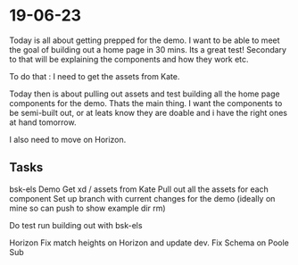 # 19-06-23

Today is all about getting prepped for the demo. I want to be able to meet the goal of building out a home page in 30 mins. Its a great
test! Secondary to that will be explaining the components and how they work etc.

To do that : I need to get the assets from Kate.

Today then is about pulling out assets and test building all the home page components for the demo. Thats the main thing. I want the components to be semi-built out, or at leats know they are doable and i have the right ones at hand tomorrow.

I also need to move on Horizon.

## Tasks

bsk-els Demo
Get xd / assets from Kate
Pull out all the assets for each component
Set up branch with current changes for the demo (ideally on mine so can push to show example dir rm)

Do test run building out with bsk-els

Horizon
Fix match heights on Horizon and update dev.
Fix Schema on Poole Sub



